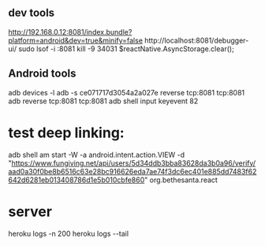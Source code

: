 ## dev tools
http://192.168.0.12:8081/index.bundle?platform=android&dev=true&minify=false
http://localhost:8081/debugger-ui/
sudo lsof -i :8081
kill -9 34031
$reactNative.AsyncStorage.clear();


## Android tools
adb devices -l
adb -s ce071717d3054a2a027e reverse tcp:8081 tcp:8081
adb reverse tcp:8081 tcp:8081
adb shell input keyevent 82

# test deep linking:
adb shell am start -W -a android.intent.action.VIEW -d "https://www.fungiving.net/api/users/5d34ddb3bba83628da3b0a96/verify/aad0a30f0be8b6516c63e28bc916626eda7ae74f3dc6ec401e885dd7483f62642d6281eb013408786d1e5b010cbfe860" org.bethesanta.react

# server
heroku logs -n 200
heroku logs --tail
